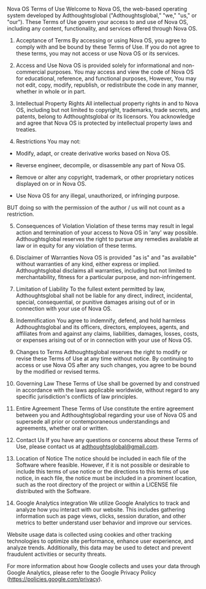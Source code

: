 Nova OS Terms of Use
Welcome to Nova OS, the web-based operating system developed by Adthoughtsglobal ("Adthoughtsglobal," "we," "us," or "our"). These Terms of Use govern your access to and use of Nova OS, including any content, functionality, and services offered through Nova OS.

1. Acceptance of Terms
By accessing or using Nova OS, you agree to comply with and be bound by these Terms of Use. If you do not agree to these terms, you may not access or use Nova OS or its services.

1. Access and Use
Nova OS is provided solely for informational and non-commercial purposes. You may access and view the code of Nova OS for educational, reference, and functional purposes, However, You may not edit, copy, modify, republish, or redistribute the code in any manner, whether in whole or in part.

1. Intellectual Property Rights
All intellectual property rights in and to Nova OS, including but not limited to copyright, trademarks, trade secrets, and patents, belong to Adthoughtsglobal or its licensors. You acknowledge and agree that Nova OS is protected by intellectual property laws and treaties.

1. Restrictions
You may not:

- Modify, adapt, or create derivative works based on Nova OS.

- Reverse engineer, decompile, or disassemble any part of Nova OS.

- Remove or alter any copyright, trademark, or other proprietary notices displayed on or in Nova OS.

- Use Nova OS for any illegal, unauthorized, or infringing purpose.

BUT doing so with the permission of the author / us will not count as a restriction.

5. Consequences of Violation
Violation of these terms may result in legal action and termination of your access to Nova OS in 'any' way possible. Adthoughtsglobal reserves the right to pursue any remedies available at law or in equity for any violation of these terms.

6. Disclaimer of Warranties
Nova OS is provided "as is" and "as available" without warranties of any kind, either express or implied. Adthoughtsglobal disclaims all warranties, including but not limited to merchantability, fitness for a particular purpose, and non-infringement.

7. Limitation of Liability
To the fullest extent permitted by law, Adthoughtsglobal shall not be liable for any direct, indirect, incidental, special, consequential, or punitive damages arising out of or in connection with your use of Nova OS.

8. Indemnification
You agree to indemnify, defend, and hold harmless Adthoughtsglobal and its officers, directors, employees, agents, and affiliates from and against any claims, liabilities, damages, losses, costs, or expenses arising out of or in connection with your use of Nova OS.

9. Changes to Terms
Adthoughtsglobal reserves the right to modify or revise these Terms of Use at any time without notice. By continuing to access or use Nova OS after any such changes, you agree to be bound by the modified or revised terms.

10. Governing Law
These Terms of Use shall be governed by and construed in accordance with the laws applicable worldwide, without regard to any specific jurisdiction's conflicts of law principles.

11. Entire Agreement
These Terms of Use constitute the entire agreement between you and Adthoughtsglobal regarding your use of Nova OS and supersede all prior or contemporaneous understandings and agreements, whether oral or written.

12. Contact Us
If you have any questions or concerns about these Terms of Use, please contact us at adthoughtsglobal@gmail.com.

13. Location of Notice
The notice should be included in each file of the Software where feasible. However, if it is not possible or desirable to include this terms of use notice or the directions to this terms of use notice, in each file, the notice must be included in a prominent location, such as the root directory of the project or within a LICENSE file distributed with the Software.

13. Google Analytics integration
We utilize Google Analytics to track and analyze how you interact with our website. This includes gathering information such as page views, clicks, session duration, and other metrics to better understand user behavior and improve our services.

Website usage data is collected using cookies and other tracking technologies to optimize site performance, enhance user experience, and analyze trends. Additionally, this data may be used to detect and prevent fraudulent activities or security threats.

For more information about how Google collects and uses your data through Google Analytics, please refer to the Google Privacy Policy (https://policies.google.com/privacy).